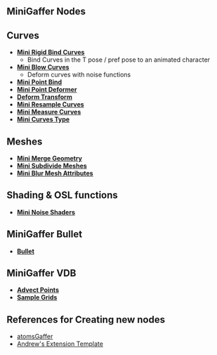 ## MiniGaffer Nodes

## Curves

* [**Mini Rigid Bind Curves**](MiniGaffer/MiniCurvesRigidBind.md)
    * Bind Curves in the T pose / pref pose to an animated character
* [**Mini Blow Curves**](MiniGaffer/MiniBlowCurves.md)
    * Deform curves with noise functions
* [**Mini Point Bind**](MiniGaffer/MiniPointBind.md)
* [**Mini Point Deformer**](MiniGaffer/MiniPointDeformer.md)
* [**Deform Transform**](MiniGaffer/DeformTransform.md)
* [**Mini Resample Curves**](MiniGaffer/CurveResample.md)
* [**Mini Measure Curves**](MiniGaffer/CurveLength.md)
* [**Mini Curves Type**](CurvesTypes.md)

## Meshes

* [**Mini Merge Geometry**](MiniGaffer/GeometryMerge.md)
* [**Mini Subdivide Meshes**](MiniGaffer/SubdivideMesh.md)
* [**Mini Blur Mesh Attributes**](MiniGaffer/BlurMeshAttributes.md)

## Shading & OSL functions

* [**Mini Noise Shaders**](MiniGaffer/NoiseShaders.md)

## MiniGaffer Bullet

* [**Bullet**](MiniGafferBullet/Bullet.md)

## MiniGaffer VDB

* [**Advect Points**](MiniGafferVDB/AdvectPoints.md)
* [**Sample Grids**](MiniGafferVDB/SampleGrids.md)

## References for Creating new nodes

* [atomsGaffer](https://github.com/Toolchefs/atomsGaffer)
* [Andrew's Extension Template](https://github.com/andrewkaufman/gafferExtensionDemo)